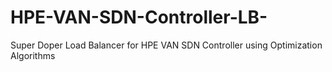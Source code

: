 # HPE-VAN-SDN-Controller-LB-
Super Doper Load Balancer for HPE VAN SDN Controller using Optimization Algorithms
